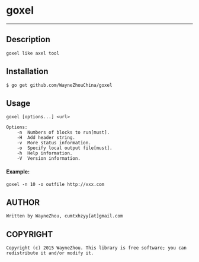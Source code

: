 # goxel

-----------------

## Description

	goxel like axel tool

## Installation

	$ go get github.com/WayneZhouChina/goxel

## Usage

	goxel [options...] <url>
	
	Options:
		-n  Numbers of blocks to run[must].
		-H  Add header string.
		-v  More status information.
		-o  Specify local output file[must].
		-h  Help information.
		-V  Version information.

#### Example:

	goxel -n 10 -o outfile http://xxx.com

## AUTHOR

	Written by WayneZhou, cumtxhzyy[at]gmail.com

## COPYRIGHT

	Copyright (c) 2015 WayneZhou. This library is free software; you can redistribute it and/or modify it.
